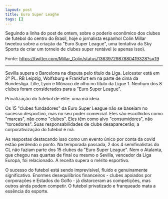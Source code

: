```yaml
---
layout: post
title: Euro Super Leaghe
tags: []
---
```


Seguindo a linha do post de ontem, sobre o poderio econômico dos clubes de futebol do centro do Brasil, hoje o jornalista espanhol Colin Millar tweetou sobre a criação da "Euro Super League", uma tentativa da Sky Sports de criar um torneio de clubes super rentável (e apenas isso).

Fonte: https://twitter.com/Millar_Colin/status/1363972987880419328?s=19

***

Sevilla supera o Barcelona na disputa pelo título da Liga. Leicester está em 2º PL. RB Leipzig, Wolfsburg e Frankfurt em na parte de cima da Bundesliga. Lille, Lyon e Mônaco de olho no título da Ligue 1. Nenhum dos 8 clubes foram considerados para a "Euro Super League".

Privatização do futebol de elite: uma má ideia.

Os 15 "clubes fundadores" da Euro Super League não se baseiam no sucesso desportivo, mas no seu poder comercial. Eles são escolhidos como "marcas", não como "clubes". Eles têm como alvo "consumidores", não "torcedores". Suas responsabilidades de clube desaparecerão; a corporativização do futebol é má.

As respostas destacando isso como um evento único por conta da covid estão perdendo o ponto. Na temporada passada, 2 dos 4 semifinalistas do CL não faziam parte dos 15 clubes da "Euro Super League". Nem o Atalanta, que chegou nas quartas de final ou mesmo o Sevilla, vencedor da Liga Europa, foi relacionado. A receita supera o mérito esportivo.

O sucesso do futebol está sendo imprevisível, fluido e genuinamente significativo. Enormes desequilíbrios financeiros - clubes apoiados por corporações e Estados do Golfo - já distorceram as competições, mas outros ainda podem competir. O futebol privatizado e franqueado mata a essência do esporte.
